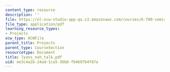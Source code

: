 ```yaml
---
content_type: resource
description: ''
file: https://ol-ocw-studio-app-qa.s3.amazonaws.com/courses/6-780-semiconductor-manufacturing-spring-2003/ee3c4a2b24ad1ca536b6f04697b4fd7a_lyons_noh_talk.pdf
file_type: application/pdf
learning_resource_types:
- Projects
ocw_type: OCWFile
parent_title: Projects
parent_type: CourseSection
resourcetype: Document
title: lyons_noh_talk.pdf
uid: ee3c4a2b-24ad-1ca5-36b6-f04697b4fd7a
---
```

